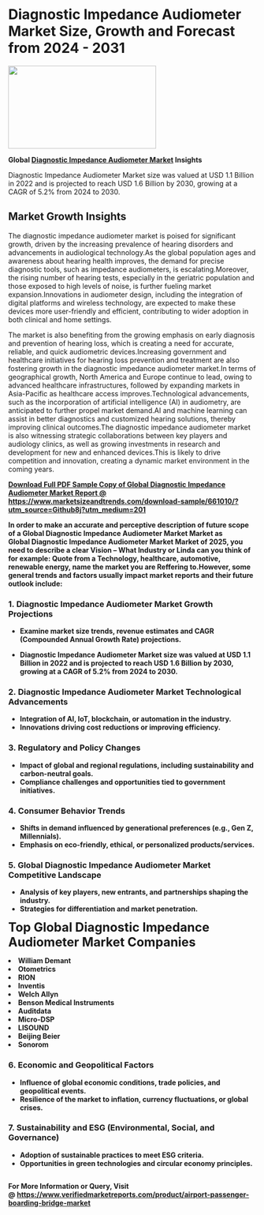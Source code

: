 <H1>Diagnostic Impedance Audiometer Market Size, Growth and Forecast from 2024 - 2031</H1><img class="aligncenter size-medium wp-image-584254" src="https://thirdeyenews.in/wp-content/uploads/2024/09/Global-Market-Research-300x168.jpeg" alt="" width="300" height="168" /><p><strong>Global&nbsp;<a href="https://www.marketsizeandtrends.com/download-sample/661010/?utm_source=Github8j?utm_medium=201">Diagnostic Impedance Audiometer Market</a> Insights</strong></p><p>Diagnostic Impedance Audiometer Market size was valued at USD 1.1 Billion in 2022 and is projected to reach USD 1.6 Billion by 2030, growing at a CAGR of 5.2% from 2024 to 2030.</p><p><h2>Market Growth Insights</h2> <p>The diagnostic impedance audiometer market is poised for significant growth, driven by the increasing prevalence of hearing disorders and advancements in audiological technology.As the global population ages and awareness about hearing health improves, the demand for precise diagnostic tools, such as impedance audiometers, is escalating.Moreover, the rising number of hearing tests, especially in the geriatric population and those exposed to high levels of noise, is further fueling market expansion.Innovations in audiometer design, including the integration of digital platforms and wireless technology, are expected to make these devices more user-friendly and efficient, contributing to wider adoption in both clinical and home settings.</p> <p><strong><a href="#"></a></strong></p> <p>The market is also benefiting from the growing emphasis on early diagnosis and prevention of hearing loss, which is creating a need for accurate, reliable, and quick audiometric devices.Increasing government and healthcare initiatives for hearing loss prevention and treatment are also fostering growth in the diagnostic impedance audiometer market.In terms of geographical growth, North America and Europe continue to lead, owing to advanced healthcare infrastructures, followed by expanding markets in Asia-Pacific as healthcare access improves.Technological advancements, such as the incorporation of artificial intelligence (AI) in audiometry, are anticipated to further propel market demand.AI and machine learning can assist in better diagnostics and customized hearing solutions, thereby improving clinical outcomes.The diagnostic impedance audiometer market is also witnessing strategic collaborations between key players and audiology clinics, as well as growing investments in research and development for new and enhanced devices.This is likely to drive competition and innovation, creating a dynamic market environment in the coming years.</p> <p><strong><a href="#"></p><p><span class=""><strong>Download Full PDF Sample Copy of Global Diagnostic Impedance Audiometer Market Report</strong> @ <a href="https://www.marketsizeandtrends.com/download-sample/661010/?utm_source=Github8j?utm_medium=201" target="_blank">https://www.marketsizeandtrends.com/download-sample/661010/?utm_source=Github8j?utm_medium=201</a></span></p><p>In order to make an accurate and perceptive description of future scope of a Global&nbsp;Diagnostic Impedance Audiometer Market Market as Global&nbsp;Diagnostic Impedance Audiometer Market Market of 2025, you need to describe a clear Vision &ndash; What Industry or Linda can you think of for example: Quote from a Technology, healthcare, automotive, renewable energy, name the market you are Reffering to.However, some general trends and factors usually impact market reports and their future outlook include:</p><h3>1.&nbsp;<strong>Diagnostic Impedance Audiometer Market Growth Projections</strong></h3><ul><li>Examine market size trends, revenue estimates and CAGR (Compounded Annual Growth Rate) projections.</li><li><p>Diagnostic Impedance Audiometer Market size was valued at USD 1.1 Billion in 2022 and is projected to reach USD 1.6 Billion by 2030, growing at a CAGR of 5.2% from 2024 to 2030.</p></li></ul><h3>2.&nbsp;<strong>Diagnostic Impedance Audiometer Market Technological Advancements</strong></h3><ul><li>Integration of AI, IoT, blockchain, or automation in the industry.</li><li>Innovations driving cost reductions or improving efficiency.</li></ul><h3>3.&nbsp;<strong>Regulatory and Policy Changes</strong></h3><ul><li>Impact of global and regional regulations, including sustainability and carbon-neutral goals.</li><li>Compliance challenges and opportunities tied to government initiatives.</li></ul><h3>4.&nbsp;<strong>Consumer Behavior Trends</strong></h3><ul><li>Shifts in demand influenced by generational preferences (e.g., Gen Z, Millennials).</li><li>Emphasis on eco-friendly, ethical, or personalized products/services.</li></ul><h3>5.&nbsp;<strong>Global Diagnostic Impedance Audiometer Market Competitive Landscape</strong></h3><ul><li>Analysis of key players, new entrants, and partnerships shaping the industry.</li><li>Strategies for differentiation and market penetration.</li></ul><p data-pm-slice="1 1 []"><span style="color: inherit; font-family: inherit; font-size: 25px;">Top Global Diagnostic Impedance Audiometer Market Companies</span></p><div class="" data-test-id=""><p><li>William Demant</li><li> Otometrics</li><li> RION</li><li> Inventis</li><li> Welch Allyn</li><li> Benson Medical Instruments</li><li> Auditdata</li><li> Micro-DSP</li><li> LISOUND</li><li> Beijing Beier</li><li> Sonorom</li></p></div><h3>6.&nbsp;<strong>Economic and Geopolitical Factors</strong></h3><ul><li>Influence of global economic conditions, trade policies, and geopolitical events.</li><li>Resilience of the market to inflation, currency fluctuations, or global crises.</li></ul><h3>7.&nbsp;<strong>Sustainability and ESG (Environmental, Social, and Governance)</strong></h3><ul><li>Adoption of sustainable practices to meet ESG criteria.</li><li>Opportunities in green technologies and circular economy principles.</li></ul><h2><strong style="font-size: 14px;">For More Information or Query, Visit @&nbsp;</strong><a style="background-color: #ffffff; font-size: 14px;" href="https://www.marketsizeandtrends.com/report/diagnostic-impedance-audiometer-market/" target="_blank">https://www.verifiedmarketreports.com/product/airport-passenger-boarding-bridge-market</a></h2>